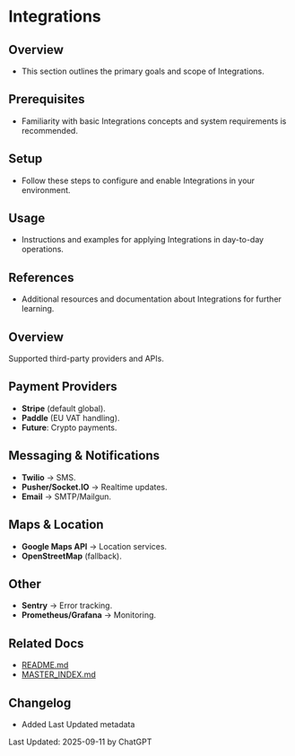 # Integrations

## Overview
- This section outlines the primary goals and scope of Integrations.

## Prerequisites
- Familiarity with basic Integrations concepts and system requirements is recommended.

## Setup
- Follow these steps to configure and enable Integrations in your environment.

## Usage
- Instructions and examples for applying Integrations in day-to-day operations.

## References
- Additional resources and documentation about Integrations for further learning.


## Overview
Supported third-party providers and APIs.

## Payment Providers
- **Stripe** (default global).
- **Paddle** (EU VAT handling).
- **Future**: Crypto payments.

## Messaging & Notifications
- **Twilio** → SMS.
- **Pusher/Socket.IO** → Realtime updates.
- **Email** → SMTP/Mailgun.

## Maps & Location
- **Google Maps API** → Location services.
- **OpenStreetMap** (fallback).

## Other
- **Sentry** → Error tracking.
- **Prometheus/Grafana** → Monitoring.

## Related Docs
- [README.md](README.md)
- [MASTER_INDEX.md](MASTER_INDEX.md)


## Changelog
- Added Last Updated metadata

Last Updated: 2025-09-11 by ChatGPT
